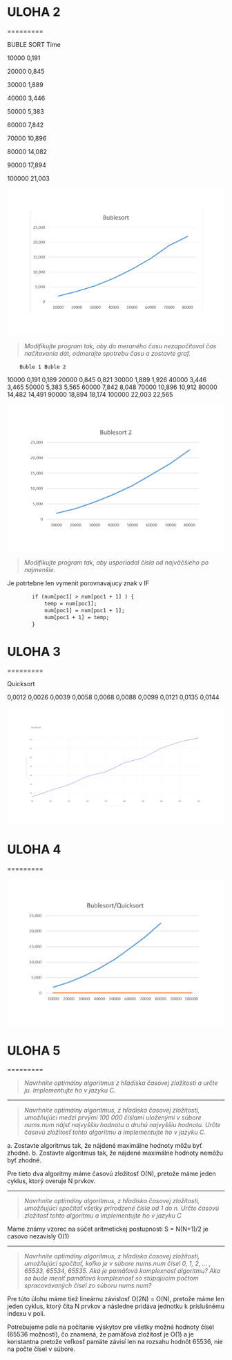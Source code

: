 # ULOHA 2
=========

BUBLE SORT
		Time
		
10000	0,191

20000	0,845

30000	1,889

40000	3,446

50000	5,383

60000	7,842

70000	10,896

80000	14,082

90000	17,894

100000	21,003

![alt text](pp1_im/Buble.png)

>*Modifikujte program tak, aby do meraného času nezapočítaval čas načítavania dát, odmerajte spotrebu času a zostavte graf.*

        Buble 1	Buble 2
10000	0,191	0,189
20000	0,845	0,821
30000	1,889	1,926
40000	3,446	3,465
50000	5,383	5,565
60000	7,842	8,048
70000	10,896	10,912
80000	14,482	14,491
90000	18,894	18,174
100000	22,003	22,565

![alt text](<pp1_im/Buble 2.png>)

>*Modifikujte program tak, aby usporiadal čísla od najväčšieho po najmenšie.*

Je potrtebne len vymenit porovnavajucy znak v IF

			if (num[poc1] > num[poc1 + 1] ) { 
				temp = num[poc1];
				num[poc1] = num[poc1 + 1];
				num[poc1 + 1] = temp;
			}


# ULOHA 3
=========

Quicksort

0,0012
0,0026
0,0039
0,0058
0,0068
0,0088
0,0099
0,0121
0,0135
0,0144

![alt text](pp1_im/Quick.png)


# ULOHA 4
=========

![alt text](pp1_im/Quick_Buble.png)


# ULOHA 5
=========
>*Navrhnite optimálny algoritmus z hľadiska časovej zložitosti a určte ju. Implementujte ho v jazyku C.*

_____________________________________________________________________________________________________________________________________________________________________________________________
>*Navrhnite optimálny algoritmus, z hľadiska časovej zložitosti, umožňujúci medzi prvými 100 000 číslami uloženými v súbore nums.num nájsť najvyššiu hodnotu a druhú najvyššiu hodnotu. Určte časovú zložitosť tohto algoritmu a implementujte ho v jazyku C.*

a. Zostavte algoritmus tak, že nájdené maximálne hodnoty môžu byť zhodné.
b. Zostavte algoritmus tak, že nájdené maximálne hodnoty nemôžu byť zhodné.

Pre tieto dva algoritmy máme časovú zložitosť O(N), pretože máme jeden cyklus, ktorý overuje N prvkov.

_____________________________________________________________________________________________________________________________________________________________________________________________
>*Navrhnite optimálny algoritmus, z hľadiska časovej zložitosti, umožňujúci spočítať všetky prirodzené čísla od 1 do n. Určte časovú zložitosť tohto algoritmu a implementujte ho v jazyku C*

Mame známy vzorec na súčet aritmetickej postupnosti
S = N(N+1)/2     je casovo nezavisly O(1)

_____________________________________________________________________________________________________________________________________________________________________________________________
>*Navrhnite optimálny algoritmus, z hľadiska časovej zložitosti, umožňujúci spočítať, koľko je v súbore nums.num čísel 0, 1, 2, ... , 65533, 65534, 65535. Aká je pamäťová komplexnosť algoritmu? Ako sa bude meniť pamäťová komplexnosť so stúpajúcim počtom spracovávaných čísel zo súboru nums.num?*

Pre túto úlohu máme tiež lineárnu závislosť O(2N) = O(N), pretože máme len jeden cyklus, ktorý číta N prvkov a následne pridáva jednotku k príslušnému indexu v poli.

Potrebujeme pole na počítanie výskytov pre všetky možné hodnoty čísel (65536 možností), čo znamená, že pamäťová zložitosť je O(1) a je konstantna pretože veľkosť pamäte závisí len na rozsahu hodnôt 65536, nie na počte čísel v súbore.